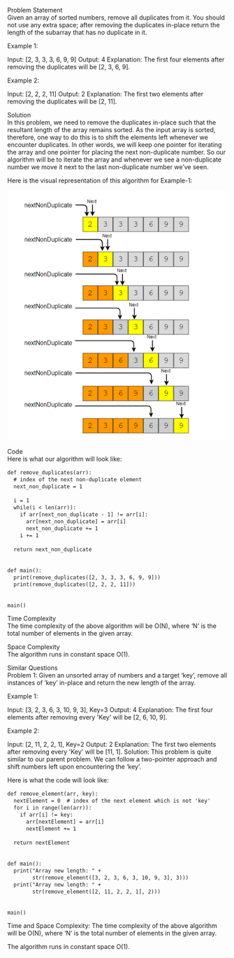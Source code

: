 Problem Statement \
Given an array of sorted numbers, remove all duplicates from it. You should not use any extra space; after removing the duplicates in-place return the length of the subarray that has no duplicate in it.

Example 1:

Input: [2, 3, 3, 3, 6, 9, 9]
Output: 4
Explanation: The first four elements after removing the duplicates will be [2, 3, 6, 9].

Example 2:

Input: [2, 2, 2, 11]
Output: 2
Explanation: The first two elements after removing the duplicates will be [2, 11].

Solution \
In this problem, we need to remove the duplicates in-place such that the resultant length of the array remains sorted. As the input array is sorted, therefore, one way to do this is to shift the elements left whenever we encounter duplicates. In other words, we will keep one pointer for iterating the array and one pointer for placing the next non-duplicate number. So our algorithm will be to iterate the array and whenever we see a non-duplicate number we move it next to the last non-duplicate number we’ve seen.

Here is the visual representation of this algorithm for Example-1:

![alt text](pics/2003.PNG?raw=true)

Code \
Here is what our algorithm will look like:
```
def remove_duplicates(arr):
  # index of the next non-duplicate element
  next_non_duplicate = 1

  i = 1
  while(i < len(arr)):
    if arr[next_non_duplicate - 1] != arr[i]:
      arr[next_non_duplicate] = arr[i]
      next_non_duplicate += 1
    i += 1

  return next_non_duplicate


def main():
  print(remove_duplicates([2, 3, 3, 3, 6, 9, 9]))
  print(remove_duplicates([2, 2, 2, 11]))


main()
```

Time Complexity \
The time complexity of the above algorithm will be O(N), where ‘N’ is the total number of elements in the given array.

Space Complexity \
The algorithm runs in constant space O(1).

Similar Questions \
Problem 1: Given an unsorted array of numbers and a target ‘key’, remove all instances of ‘key’ in-place and return the new length of the array.

Example 1:

Input: [3, 2, 3, 6, 3, 10, 9, 3], Key=3
Output: 4
Explanation: The first four elements after removing every 'Key' will be [2, 6, 10, 9].

Example 2:

Input: [2, 11, 2, 2, 1], Key=2
Output: 2
Explanation: The first two elements after removing every 'Key' will be [11, 1].
Solution: This problem is quite similar to our parent problem. We can follow a two-pointer approach and shift numbers left upon encountering the ‘key’. 

Here is what the code will look like:
```
def remove_element(arr, key):
  nextElement = 0  # index of the next element which is not 'key'
  for i in range(len(arr)):
    if arr[i] != key:
      arr[nextElement] = arr[i]
      nextElement += 1

  return nextElement


def main():
  print("Array new length: " +
        str(remove_element([3, 2, 3, 6, 3, 10, 9, 3], 3)))
  print("Array new length: " +
        str(remove_element([2, 11, 2, 2, 1], 2)))


main()
```

Time and Space Complexity: The time complexity of the above algorithm will be O(N), where ‘N’ is the total number of elements in the given array.

The algorithm runs in constant space O(1).